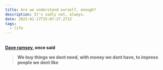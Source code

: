 ```yaml
---
title: Are we understand ourself, enough?
description: It's sadly not, always.
date: 2022-01-17T15:07:27.271Z
tags:
  - life
---
```

\
**[Dave ramsey](https://www.ramseysolutions.com/), once said**

> **We buy things we dont need, with money we dont have, to impress people we dont like**